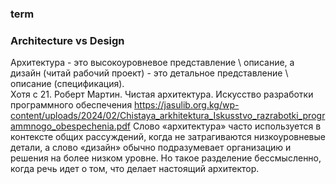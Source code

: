### term

### Architecture vs Design
Архитектура - это высокоуровневое представление \ описание, а дизайн (читай рабочий проект) - это детальное представление \ описание (спецификация).  
Хотя 
с 21. Роберт Мартин. Чистая архитектура. Искусство разработки программного обеспечения 
https://jasulib.org.kg/wp-content/uploads/2024/02/Chistaya_arkhitektura_Iskusstvo_razrabotki_programmnogo_obespechenia.pdf
Слово «архитектура» часто используется в контексте общих рассуждений, когда не затрагиваются низкоуровневые детали, а
слово «дизайн» обычно подразумевает организацию и решения на более низком уровне. Но такое разделение бессмысленно, когда речь идет о том, что делает настоящий архитектор.
